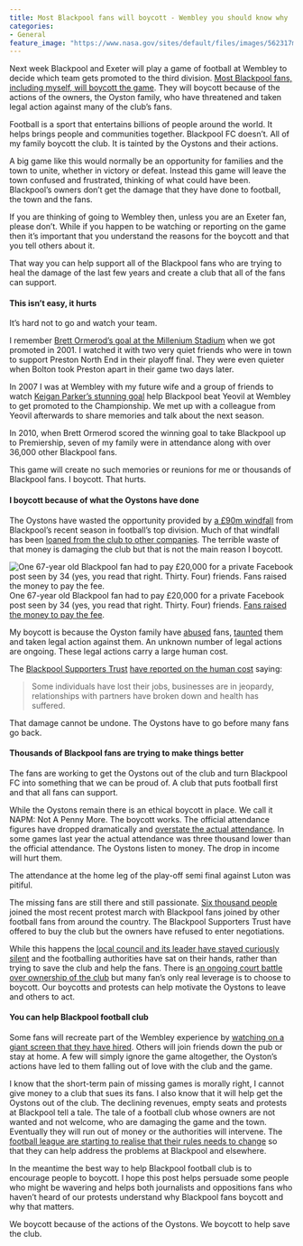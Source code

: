 ```yaml
---
title: Most Blackpool fans will boycott - Wembley you should know why
categories:
- General
feature_image: "https://www.nasa.gov/sites/default/files/images/562317main_PIA14033_full.jpg"
---
```


Next week Blackpool and Exeter will play a game of football at Wembley to decide which team gets promoted to the third division. [Most Blackpool fans, including myself, will boycott the game](http://www.blackpoolgazette.co.uk/sport/football/blackpool-fc/majority-of-blackpool-fans-to-boycott-wembley-final-1-8554250). They will boycott because of the actions of the owners, the Oyston family, who have threatened and taken legal action against many of the club’s fans.

<!-- more -->

Football is a sport that entertains billions of people around the world. It helps brings people and communities together. Blackpool FC doesn’t. All of my family boycott the club. It is tainted by the Oystons and their actions.

A big game like this would normally be an opportunity for families and the town to unite, whether in victory or defeat. Instead this game will leave the town confused and frustrated, thinking of what could have been. Blackpool’s owners don’t get the damage that they have done to football, the town and the fans.

If you are thinking of going to Wembley then, unless you are an Exeter fan, please don’t. While if you happen to be watching or reporting on the game then it’s important that you understand the reasons for the boycott and that you tell others about it.

That way you can help support all of the Blackpool fans who are trying to heal the damage of the last few years and create a club that all of the fans can support.

#### This isn’t easy, it hurts

It’s hard not to go and watch your team.

I remember [Brett Ormerod’s goal at the Millenium Stadium](http://www.blackpool-mad.co.uk/feat/edx1/millennium_memories__26_may_2001_657114/index.shtml) when we got promoted in 2001. I watched it with two very quiet friends who were in town to support Preston North End in their playoff final. They were even quieter when Bolton took Preston apart in their game two days later.

In 2007 I was at Wembley with my future wife and a group of friends to watch [Keigan Parker’s stunning goal](http://www.youtube.com/watch?v=gqtJsZCalLo&t=2m59s) help Blackpool beat Yeovil at Wembley to get promoted to the Championship. We met up with a colleague from Yeovil afterwards to share memories and talk about the next season.

In 2010, when Brett Ormerod scored the winning goal to take Blackpool up to Premiership, seven of my family were in attendance along with over 36,000 other Blackpool fans.

This game will create no such memories or reunions for me or thousands of Blackpool fans. I boycott. That hurts.

#### I boycott because of what the Oystons have done

The Oystons have wasted the opportunity provided by [a £90m windfall](http://www.telegraph.co.uk/sport/football/teams/blackpool/7753957/Blackpool-have-a-rich-past-but-now-the-Premier-League-club-will-have-a-richer-future.html) from Blackpool’s recent season in football’s top division. Much of that windfall has been [loaned from the club to other companies](http://www.dailymail.co.uk/sport/football/article-3030302/How-Blackpool-laughing-stock-sorry-story-Oyston-mess.html). The terrible waste of that money is damaging the club but that is not the main reason I boycott.

![One 67-year old Blackpool fan had to pay £20,000 for a private Facebook post seen by 34 (yes, you read that right. Thirty. Four) friends. [Fans raised the money to pay the fee](http://www.espnfc.com/blackpool/story/2409130/online-campaign-blackpool-fan-frank-knight-sued-by-club-owners-oyston-family-reaches-20,000-pound-target-in-3-days).](https://cdn-images-1.medium.com/max/600/1*kMeGp5M_VTdmK2kLDC50Mw.png)
One 67-year old Blackpool fan had to pay £20,000 for a private Facebook post seen by 34 (yes, you read that right. Thirty. Four) friends. [Fans raised the money to pay the fee](http://www.espnfc.com/blackpool/story/2409130/online-campaign-blackpool-fan-frank-knight-sued-by-club-owners-oyston-family-reaches-20,000-pound-target-in-3-days).

My boycott is because the Oyston family have [abused](http://www.dailymail.co.uk/news/article-2882494/Fury-Blackpool-FC-chairman-calls-father-three-supporter-retard-foul-mouthed-texts.html) fans, [taunted](http://www.nytimes.com/2015/05/03/sports/soccer/as-blackpool-fcs-failures-grow-so-does-fans-displeasure.html?_r=0) them and taken legal action against them. An unknown number of legal actions are ongoing. These legal actions carry a large human cost.

The [Blackpool Supporters Trust](http://blackpoolsupporterstrust.com/Site/Default.aspx) [have reported on the human cost](http://blackpoolsupporterstrust.com/Site/LatestNews.aspx?NewId=46) saying:

> Some individuals have lost their jobs, businesses are in jeopardy, relationships with partners have broken down and health has suffered.

That damage cannot be undone. The Oystons have to go before many fans go back.

#### Thousands of Blackpool fans are trying to make things better

The fans are working to get the Oystons out of the club and turn Blackpool FC into something that we can be proud of. A club that puts football first and that all fans can support.

While the Oystons remain there is an ethical boycott in place. We call it NAPM: Not A Penny More. The boycott works. The official attendance figures have dropped dramatically and [overstate the actual attendance](https://medium.com/@peterkwells/football-attendance-figures-are-inaccurate-and-don-t-tell-the-whole-story-b4e3f4859648). In some games last year the actual attendance was three thousand lower than the official attendance. The Oystons listen to money. The drop in income will hurt them.

The attendance at the home leg of the play-off semi final against Luton was pitiful.

The missing fans are still there and still passionate. [Six thousand people](http://www.blackpoolgazette.co.uk/news/thousands-of-fans-join-protest-march-1-8531830) joined the most recent protest march with Blackpool fans joined by other football fans from around the country. The Blackpool Supporters Trust have offered to buy the club but the owners have refused to enter negotiations.

While this happens the [local council and its leader have stayed curiously silent](https://medium.com/@peterkwells/the-curious-silence-of-blackpool-council-and-its-leader-c1b9be675fde#.gzdruev1z) and the footballing authorities have sat on their hands, rather than trying to save the club and help the fans. There is [an ongoing court battle over ownership of the club](http://www.bbc.co.uk/news/uk-england-lancashire-34268761) but many fan’s only real leverage is to choose to boycott. Our boycotts and protests can help motivate the Oystons to leave and others to act.

#### You can help Blackpool football club

Some fans will recreate part of the Wembley experience by [watching on a giant screen that they have hired](http://www.blackpoolgazette.co.uk/sport/football/blackpool-fc/big-screen-to-air-blackpool-s-play-off-final-for-boycotters-1-8554242). Others will join friends down the pub or stay at home. A few will simply ignore the game altogether, the Oyston’s actions have led to them falling out of love with the club and the game.

I know that the short-term pain of missing games is morally right, I cannot give money to a club that sues its fans. I also know that it will help get the Oystons out of the club. The declining revenues, empty seats and protests at Blackpool tell a tale. The tale of a football club whose owners are not wanted and not welcome, who are damaging the game and the town. Eventually they will run out of money or the authorities will intervene. The [football league are starting to realise that their rules needs to change](http://www.coventrytelegraph.net/sport/football/football-news/football-league-consider-new-rules-13007082) so that they can help address the problems at Blackpool and elsewhere.

In the meantime the best way to help Blackpool football club is to encourage people to boycott. I hope this post helps persuade some people who might be wavering and helps both journalists and oppositions fans who haven’t heard of our protests understand why Blackpool fans boycott and why that matters.

We boycott because of the actions of the Oystons. We boycott to help save the club.
